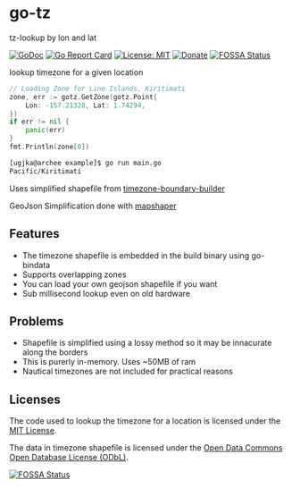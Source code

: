 # go-tz

tz-lookup by lon and lat

[![GoDoc](https://godoc.org/github.com/ugjka/go-tz?status.svg)](https://godoc.org/github.com/ugjka/go-tz)
[![Go Report Card](https://goreportcard.com/badge/github.com/ugjka/go-tz)](https://goreportcard.com/report/github.com/ugjka/go-tz)
[![License: MIT](https://img.shields.io/badge/License-MIT-yellow.svg)](https://opensource.org/licenses/MIT)
[![Donate](https://dl.ugjka.net/Donate-PayPal-green.svg)](https://www.paypal.me/ugjka)
[![FOSSA Status](https://app.fossa.io/api/projects/git%2Bgithub.com%2Fugjka%2Fgo-tz.svg?type=shield)](https://app.fossa.io/projects/git%2Bgithub.com%2Fugjka%2Fgo-tz?ref=badge_shield)

lookup timezone for a given location

```go
// Loading Zone for Line Islands, Kiritimati
zone, err := gotz.GetZone(gotz.Point{
    Lon: -157.21328, Lat: 1.74294,
})
if err != nil {
    panic(err)
}
fmt.Println(zone[0])
```

```bash
[ugjka@archee example]$ go run main.go
Pacific/Kiritimati
```

Uses simplified shapefile from [timezone-boundary-builder](https://github.com/evansiroky/timezone-boundary-builder/)

GeoJson Simplification done with [mapshaper](http://mapshaper.org/)

## Features

* The timezone shapefile is embedded in the build binary using go-bindata
* Supports overlapping zones
* You can load your own geojson shapefile if you want
* Sub millisecond lookup even on old hardware

## Problems

* Shapefile is simplified using a lossy method so it may be innacurate along the borders
* This is purerly in-memory. Uses ~50MB of ram
* Nautical timezones are not included for practical reasons

## Licenses

The code used to lookup the timezone for a location is licensed under the [MIT License](https://opensource.org/licenses/MIT).

The data in timezone shapefile is licensed under the [Open Data Commons Open Database License (ODbL)](http://opendatacommons.org/licenses/odbl/).

[![FOSSA Status](https://app.fossa.io/api/projects/git%2Bgithub.com%2Fugjka%2Fgo-tz.svg?type=large)](https://app.fossa.io/projects/git%2Bgithub.com%2Fugjka%2Fgo-tz?ref=badge_large)

